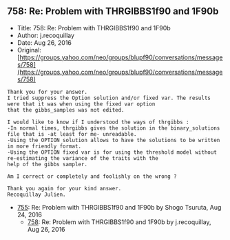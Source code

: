 ## 758: Re: Problem with THRGIBBS1f90 and 1F90b

- Title: 758: Re: Problem with THRGIBBS1f90 and 1F90b
- Author: j.recoquillay
- Date: Aug 26, 2016
- Original: [https://groups.yahoo.com/neo/groups/blupf90/conversations/messages/758](https://groups.yahoo.com/neo/groups/blupf90/conversations/messages/758)

```
Thank you for your answer.
I tried suppress the Option solution and/or fixed var. The results were that it was when using the fixed var option
that the gibbs_samples was not edited.

I would like to know if I understood the ways of thrgibbs :
-In normal times, thrgibbs gives the solution in the binary_solutions file that is -at least for me- unreadable.
-Using the OPTION solution allows to have the solutions to be written in more friendly format.
-Using the OPTION fixed var is for using the threshold model without re-estimating the variance of the traits with the
help of the gibbs sampler.

Am I correct or completely and foolishly on the wrong ?

Thank you again for your kind answer.
Recoquillay Julien.
```

- [755](0755.md): Re: Problem with THRGIBBS1f90 and 1F90b by Shogo Tsuruta, Aug 24, 2016
    - [758](0758.md): Re: Problem with THRGIBBS1f90 and 1F90b by j.recoquillay, Aug 26, 2016
